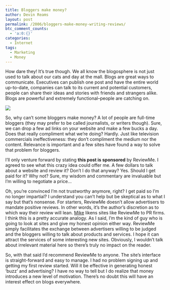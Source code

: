 ```yaml
---
title: Bloggers make money?
author: Devin Reams
layout: post
permalink: /2006/bloggers-make-money-writing-reviews/
btc_comment_counts:
  - 'a:0:{}'
categories:
  - Internet
tags:
  - Marketing
  - Money
---
```

How dare they! It&#8217;s true though. We all know the blogosphere is not just used to talk about our cats and day at the mall. Blogs are great ways to communicate. Executives can publish one post and have the entire world up-to-date, companies can talk to its current and potential customers, people can share their ideas and stories with friends and strangers alike. Blogs are powerful and extremely functional&#8211;people are catching on.

<img src="http://devinreams.com/wp-content/uploads/2006/11/money.jpg" align="center" />

So, why can&#8217;t some bloggers make money? A lot of people are full-time bloggers (they may prefer to be called journalists, or writers though). Sure, we can drop a few ad links on your website and make a few bucks a day. Does that really compliment what we&#8217;re doing? Hardly. Just like television commercials ineffectiveness: they don&#8217;t compliment the medium nor the content. Relevance is important and a few sites have found a way to solve that problem for bloggers.

I&#8217;ll only venture forward by stating **this post is sponsored** by ReviewMe. I agreed to see what this crazy idea could offer me. A few dollars to talk about a website and review it? Don&#8217;t I do that anyway? Yes. Should I get paid for it? Why not? Sure, my wisdom and commentary are invaluable but I&#8217;m willing to negotiate a price&#8230;

Oh, you&#8217;re convinced I&#8217;m not trustworthy anymore, right? I get paid so I&#8217;m no longer impartial? I understand you can&#8217;t help but be skeptical as to what I say but that&#8217;s nonsense. For starters, ReviewMe doesn&#8217;t allow advertisers to mandate positive reviews. In other words, it&#8217;s the author&#8217;s discretion as to which way their review will lean. [Mike][1] likens sites like ReviewMe to PR firms. I think this is a pretty accurate analogy. As I said, I&#8217;m the kind of guy who is going to look at sites and give my honest opinion either way. ReviewMe simply facilitates the exchange between advertisers willing to be judged and the bloggers willing to talk about products and services. I hope it can attract the services of some interesting new sites. Obviously, I wouldn&#8217;t talk about irrelevant material here so there&#8217;s truly no impact on the reader.

So, with that said I&#8217;d recommend ReviewMe to anyone. The site&#8217;s interface is straight-forward and easy to manage. I had no problem signing up and getting my first review started. Will it be effective in generating honest &#8216;buzz&#8217; and advertising? I have no way to tell but I do realize that money introduces a new level of motivation. There&#8217;s no doubt this will have an interest effect on blogs everywhere.

 [1]: http://businesslogs.com/media_20/paidfor_posts_emulate_real_life_media.php